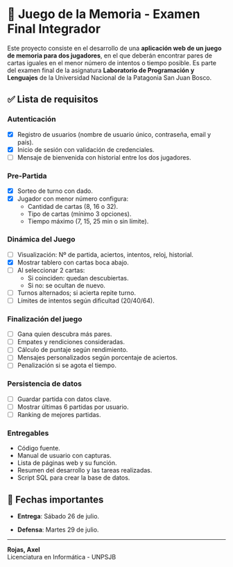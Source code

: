 # 🧠 Juego de la Memoria - Examen Final Integrador

Este proyecto consiste en el desarrollo de una **aplicación web de un juego de memoria para dos jugadores**, en el que deberán encontrar pares de cartas iguales en el menor número de intentos o tiempo posible. Es parte del examen final de la asignatura **Laboratorio de Programación y Lenguajes** de la Universidad Nacional de la Patagonia San Juan Bosco.

## ✅ Lista de requisitos

### Autenticación

- [x] Registro de usuarios (nombre de usuario único, contraseña, email y país).
- [x] Inicio de sesión con validación de credenciales.
- [ ] Mensaje de bienvenida con historial entre los dos jugadores.

### Pre-Partida

- [x] Sorteo de turno con dado.
- [x] Jugador con menor número configura:
  - Cantidad de cartas (8, 16 o 32).
  - Tipo de cartas (mínimo 3 opciones).
  - Tiempo máximo (7, 15, 25 min o sin límite).

### Dinámica del Juego

- [ ] Visualización: Nº de partida, aciertos, intentos, reloj, historial.
- [x] Mostrar tablero con cartas boca abajo.
- [ ] Al seleccionar 2 cartas:
  - Si coinciden: quedan descubiertas.
  - Si no: se ocultan de nuevo.
- [ ] Turnos alternados; si acierta repite turno.
- [ ] Límites de intentos según dificultad (20/40/64).

### Finalización del juego

- [ ] Gana quien descubra más pares.
- [ ] Empates y rendiciones consideradas.
- [ ] Cálculo de puntaje según rendimiento.
- [ ] Mensajes personalizados según porcentaje de aciertos.
- [ ] Penalización si se agota el tiempo.

### Persistencia de datos

- [ ] Guardar partida con datos clave.
- [ ] Mostrar últimas 6 partidas por usuario.
- [ ] Ranking de mejores partidas.

### Entregables

- Código fuente.
- Manual de usuario con capturas.
- Lista de páginas web y su función.
- Resumen del desarrollo y las tareas realizadas.
- Script SQL para crear la base de datos.

## 📅 Fechas importantes

- **Entrega**: Sábado 26 de julio.

- **Defensa**: Martes 29 de julio.

---

**Rojas, Axel**  
Licenciatura en Informática - UNPSJB
